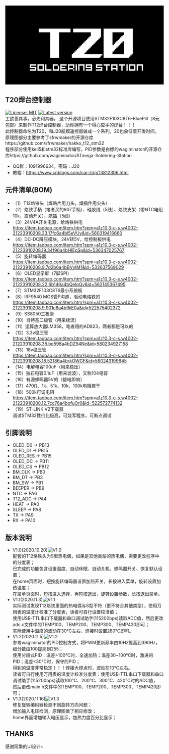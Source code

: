 ![T20](./doc/logo.png)<br>
## T20焊台控制器
[![License: MIT](https://img.shields.io/badge/License-MIT-blue.svg)](https://www.gnu.org/licenses/mit)
[![Latest version](https://img.shields.io/github/v/release/Cai-Zi/STM32_T12_Controller)](https://github.com/Cai-Zi/STM32_T12_Controller/releases)
<br>工欲善其事，必先利其器。
这个开源项目使用STM32F103C8T6-BluePill（8元包邮）来制作T12焊台控制器，助你拥有一个得心应手的焊台！！！<br>
此控制器命名为T20，和J20航模遥控器做成一个系列，20也象征着开发时间。<br>
原理图部分主要参考了sfrwmaker的开源仓库https://github.com/sfrwmaker/hakko_t12_stm32<br>
程序部分使用keil5和stm32标准库编写，PID参数是白嫖的wagiminator的开源仓库https://github.com/wagiminator/ATmega-Soldering-Station<br>
- QQ群：1091996634，密码：J20
- 教程：https://www.cnblogs.com/cai-zi/p/13812306.html
## 元件清单(BOM)
- （1）T12烙铁头（焊贴片用刀头，焊插件用尖头）
- （2）烙铁手柄（笔者买的907手柄）、硅胶线（5线）、烙铁支架（带NTC电阻10k、震动开关）、航插（5线）
- （3）24V4A开关电源，给烙铁供电<br>
https://item.taobao.com/item.htm?spm=a1z10.3-c-s.w4002-21223910208.33.17fc6a4bl5eVUy&id=560319416660
- （4）DC-DC降压模块，24V转5V，给控制板供电<br>
https://item.taobao.com/item.htm?spm=a1z10.3-c-s.w4002-21223910208.19.34f96a4bHIEpSp&id=536347025767
- （5）旋转编码器<br>
https://item.taobao.com/item.htm?spm=a1z10.3-c-s.w4002-21223910208.9.7d2b6a4bBVyIM1&id=532637569029
- （6）OLED显示屏（7脚SPI）<br>
https://item.taobao.com/item.htm?spm=a1z10.3-c-s.w4002-21223910208.22.6b146a4bQeIpQy&id=562145367495
- （7）STM32F103C8T6最小系统板
- （8）IRF9540 MOS管P沟道，驱动电烙铁的<br>
https://item.taobao.com/item.htm?spm=a1z10.3-c-s.w4002-21223910208.9.901e6a4b9iiE0a&id=522575402372
- （9）SS8050三极管
- （10）肖特基二极管（用来续流）
- （11）运算放大器LM358，笔者用的AD823，两者都是可以的
- （12）3.3v稳压管<br>
https://item.taobao.com/item.htm?spm=a1z10.3-c-s.w4002-21223910208.35.be596a4bDZ94Ne&id=580234927158
- （13）18v稳压管<br>
https://item.taobao.com/item.htm?spm=a1z10.3-c-s.w4002-21223910208.18.52186a4brkOWGF&id=580243199645
- （14）电解电容100uF（用来稳压）
- （15）独石电容0.1uF（用来滤波），又称104电容 
- （16）有源蜂鸣器5V的（接电即响） 
- （17）470Ω、1k、51k、10k、100k电阻若干
- （18）500k可调电阻<br>
https://item.taobao.com/item.htm?spm=a1z10.3-c-s.w4002-21223910208.12.7cc76a4bofuOr0&id=522572774132
- （19）ST-LINK V2下载器<br>
调试STM32性价比极高，可烧写程序，可断点调试
## 引脚说明
- OLED_D0  -> PB13
- OLED_D1	 -> PB15
- OLED_RES -> PB15
- OLED_DC -> PB11
- OLED_CS -> PB12
- BM_CLK -> PB0
- BM_DT  -> PB3
- BM_SW  -> PB1
- BEEPER -> PB9
- NTC 	  -> PA6
- T12_ADC -> PA4
- HEAT 	  -> PA0
- SLEEP 	-> PA8
- TX -> PA9
- RX -> PA10
## 版本说明
- V1.0(2020.10.20)![V1.0](https://github.com/Cai-Zi/STM32_T12_Controller/releases/tag/v1.0)<br>
配套的T12烙铁头为S型热电偶，如果是其他类型的热电偶，需要更改程序中的分度表；<br>
已完成的功能包含设置温度、自动休眠、自动关机、蜂鸣器开关、恢复默认设置；<br>
在home页面时，短按旋转编码器设置加热开关，长按进入菜单，旋转设置加热温度；<br>
在菜单页面时，短按进入选择，再短按退出，旋转设置参数，长按退出菜单。<br>
- V1.1(2020.11.3)![V1.1](https://github.com/Cai-Zi/STM32_T12_Controller/releases/tag/v1.1)<br>
实际测试发现T12烙铁里面的热电偶与S型不符（更不符合其他类型），使用万用表的温度计校准了分度表，读者可自行设置校准值；<br>
使用USB-TTL串口下载器和串口调试助手(115200bps)读取ADC值，然后更改adc.c文件中的TEMP100、TEMP200、TEMP300、TEMP420即可；<br>
实际使用中温度的波动在30℃左右，焊接时设置280℃即可。<br>
- V1.2(2020.11.5)![V1.2](https://github.com/Cai-Zi/STM32_T12_Controller/releases/tag/v1.2)<br>
参考wagiminator的PID控制方式，将PWM更新频率由10Hz提高到390Hz，细分数由100提高到255；<br>
使用分段式PID：温差>100℃时，全速加热；温差30~100℃时，激进的PID；温差<30℃时，保守的PID；<br>
得到的温度非常稳定！！！焊接大焊点时，波动在10℃左右。<br>
读者可自行使用万用表的温度计校准分度表：使用USB-TTL串口下载器和串口调试助手(115200bps)读取100℃、200℃、300℃、420℃时的ADC值，<br>
然后更改main.h文件中的TEMP100、TEMP200、TEMP300、TEMP420即可；<br>
- V1.3(2020.11.16)![V1.3](https://github.com/Cai-Zi/STM32_T12_Controller/releases/tag/v1.3)<br>
修复旋转编码器检测不到旋转方向问题；<br>
增加输入电压检测，原理图做了相应修改；<br>
home界面增加输入电压显示，加热力度百分比显示；<br>
## THANKS
感谢简繁的UI设计~
